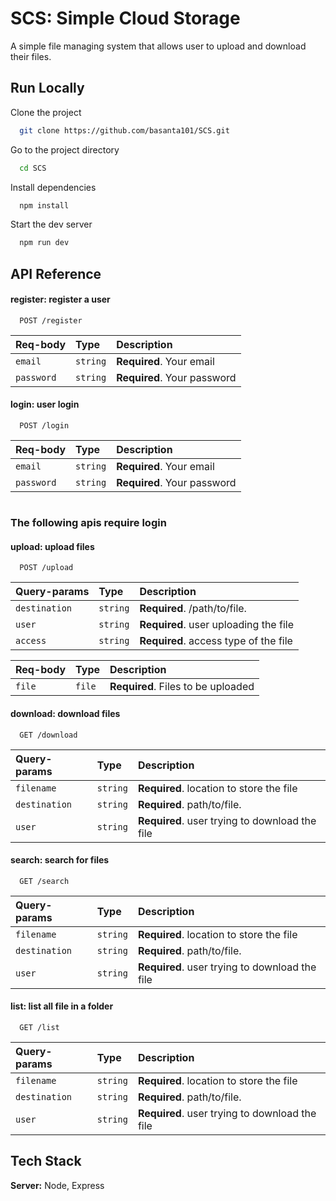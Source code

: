 
# SCS: Simple Cloud Storage
A simple file managing system that allows user to upload and download their files.

## Run Locally
Clone the project
```bash
  git clone https://github.com/basanta101/SCS.git
```
Go to the project directory

```bash
  cd SCS
```
Install dependencies
```bash
  npm install
```
Start the dev server
```bash
  npm run dev
```

## API Reference
#### register: register a user

```http
  POST /register
```

| Req-body | Type     | Description                |
| :-------- | :------- | :------------------------- |
| `email` | `string` | **Required**. Your email |
| `password` | `string` | **Required**. Your password |

#### login: user login

```http
  POST /login
```

| Req-body | Type     | Description                |
| :-------- | :------- | :------------------------- |
| `email` | `string` | **Required**. Your email |
| `password` | `string` | **Required**. Your password |

#
### The following apis require login
#### upload: upload files

```http
  POST /upload
```
| Query-params | Type     | Description                       |
| :-------- | :------- | :-------------------------------- |
| `destination`| `string` | **Required**. /path/to/file.  |
| `user`| `string` | **Required**. user uploading the file|
| `access`| `string` | **Required**. access type of the file|


| Req-body | Type     | Description                       |
| :-------- | :------- | :-------------------------------- |
| `file`      | `file` | **Required**. Files to be uploaded|

#### download: download files

```http
  GET /download
```
| Query-params | Type     | Description                       |
| :-------- | :------- | :-------------------------------- |
| `filename`| `string` | **Required**. location to store the file|
| `destination`| `string` | **Required**. path/to/file.    |
| `user`| `string` | **Required**. user trying to download the file|

#### search: search for files
```http
  GET /search 
```
| Query-params | Type     | Description                       |
| :-------- | :------- | :-------------------------------- |
| `filename`| `string` | **Required**. location to store the file|
| `destination`| `string` | **Required**. path/to/file.    |
| `user`| `string` | **Required**. user trying to download the file|


#### list: list all file in a folder
```http
  GET /list 
```
| Query-params | Type     | Description                       |
| :-------- | :------- | :-------------------------------- |
| `filename`| `string` | **Required**. location to store the file|
| `destination`| `string` | **Required**. path/to/file.    |
| `user`| `string` | **Required**. user trying to download the file|


## Tech Stack

**Server:** Node, Express

